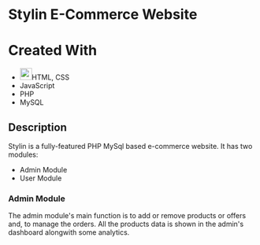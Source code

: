 # Stylin E-Commerce Website

# Created With

- <img src="https://encrypted-tbn0.gstatic.com/images?q=tbn:ANd9GcQpngGRjYX1ca7qAADU3K6eGLj7ShQE3L2otdzfryl_Y9Ht2QRoQKYQbsXd36XIxMbYOw0&usqp=CAU" height=24 width=24/>HTML, CSS
- JavaScript
- PHP
- MySQL

## Description

Stylin is a fully-featured PHP MySql based e-commerce website. 
It has two modules:
- Admin Module
- User Module

### Admin Module

The admin module's main function is to add or remove products or offers and, to manage the orders. All the products data is shown in the admin's dashboard alongwith some analytics. 